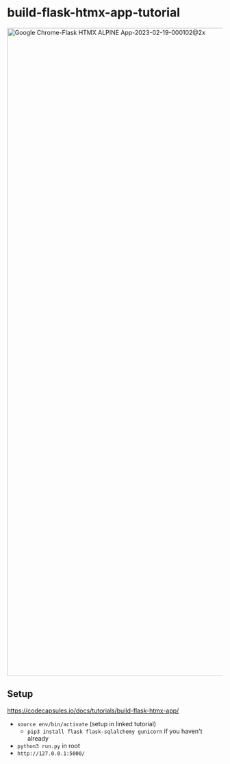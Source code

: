 # build-flask-htmx-app-tutorial

<img width="1512" alt="Google Chrome-Flask HTMX ALPINE App-2023-02-19-000102@2x" src="https://user-images.githubusercontent.com/53503018/220038861-772f17bd-f083-4c61-aa05-5e1f91ab279b.png">


## Setup

https://codecapsules.io/docs/tutorials/build-flask-htmx-app/

- `source env/bin/activate` (setup in linked tutorial)
    - `pip3 install flask flask-sqlalchemy gunicorn` if you haven't already
- `python3 run.py` in root
- `http://127.0.0.1:5000/`
